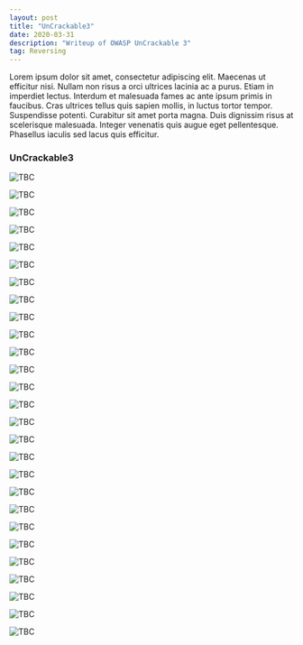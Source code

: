 ```yaml
---
layout: post
title: "UnCrackable3"
date: 2020-03-31 
description: "Writeup of OWASP UnCrackable 3"
tag: Reversing
---   
```


Lorem ipsum dolor sit amet, consectetur adipiscing elit. Maecenas ut efficitur nisi. Nullam non risus a orci ultrices lacinia ac a purus. Etiam in imperdiet lectus. Interdum et malesuada fames ac ante ipsum primis in faucibus. Cras ultrices tellus quis sapien mollis, in luctus tortor tempor. Suspendisse potenti. Curabitur sit amet porta magna. Duis dignissim risus at scelerisque malesuada. Integer venenatis quis augue eget pellentesque. Phasellus iaculis sed lacus quis efficitur. 

### UnCrackable3

![](/images/posts/UnCrackable3/img1.png "TBC")

![](/images/posts/UnCrackable3/img2.png "TBC")

![](/images/posts/UnCrackable3/img3.png "TBC")

![](/images/posts/UnCrackable3/img4.png "TBC")

![](/images/posts/UnCrackable3/img5.png "TBC")

![](/images/posts/UnCrackable3/img6.png "TBC")

![](/images/posts/UnCrackable3/img7.png "TBC")

![](/images/posts/UnCrackable3/img8.png "TBC")

![](/images/posts/UnCrackable3/img9.png "TBC")

![](/images/posts/UnCrackable3/img10.png "TBC")

![](/images/posts/UnCrackable3/img11-1.png "TBC")

![](/images/posts/UnCrackable3/img11-2.png "TBC")

![](/images/posts/UnCrackable3/img12.png "TBC")

![](/images/posts/UnCrackable3/img13.png "TBC")

![](/images/posts/UnCrackable3/img14.png "TBC")

![](/images/posts/UnCrackable3/img15.png "TBC")

![](/images/posts/UnCrackable3/img16.png "TBC")

![](/images/posts/UnCrackable3/img17-1.png "TBC")

![](/images/posts/UnCrackable3/img17-2.png "TBC")

![](/images/posts/UnCrackable3/img18.png "TBC")

![](/images/posts/UnCrackable3/img19.png "TBC")

![](/images/posts/UnCrackable3/img20-1.png "TBC")

![](/images/posts/UnCrackable3/img20-2.png "TBC")

![](/images/posts/UnCrackable3/img21.png "TBC")

![](/images/posts/UnCrackable3/img22.png "TBC")

![](/images/posts/UnCrackable3/img23.png "TBC")

![](/images/posts/UnCrackable3/img24.png "TBC")
